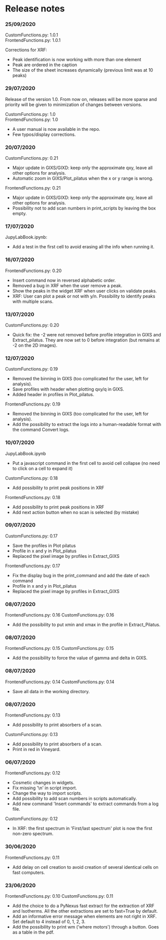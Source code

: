 # Release notes

### 25/09/2020

CustomFunctions.py: 1.0.1  
FrontendFunctions.py: 1.0.1

Corrections for XRF:
- Peak identification is now working with more than one element
- Peak are ordered in the caption
- The size of the sheet increases dynamically (previous limit was at 10 peaks)


### 29/07/2020

Release of the version 1.0. From now on, releases will be more sparse and priority will be given to minimization of changes between versions.

CustomFunctions.py: 1.0  
FrontendFunctions.py: 1.0

- A user manual is now available in the repo.
- Few typos/display corrections.

### 20/07/2020

CustomFunctions.py: 0.21
- Major update in GIXS/GIXD: keep only the approximate qxy, leave all other options for analysis.
- Automatic zoom in GIXS/Plot_pilatus when the x or y range is wrong.

FrontendFunctions.py: 0.21
- Major update in GIXS/GIXD: keep only the approximate qxy, leave all other options for analysis.
- Possibility not to add scan numbers in print_scripts by leaving the box empty.


### 17/07/2020

JupyLabBook.ipynb:
- Add a test in the first cell to avoid erasing all the info when running it.


### 16/07/2020

FrontendFunctions.py: 0.20
- Insert command now in reversed alphabetic order.
- Removed a bug in XRF when the user remove a peak.
- Show the peaks in the widget XRF when user clicks on validate peaks.
- XRF: User can plot a peak or not with y/n. Possibility to identify peaks with multiple scans.

### 13/07/2020

CustomFunctions.py: 0.20
- Quick fix: the -2 were not removed before profile integration in GIXS and Extract_pilatus. They are now set to 0 before integration (but remains at -2 on the 2D images).

### 12/07/2020

CustomFunctions.py: 0.19
- Removed the binning in GIXS (too complicated for the user, left for analysis).
- Save profiles with header when plotting qxy/q in GIXS.
- Added header in profiles in Plot_pilatus.

FrontendFunctions.py: 0.19
- Removed the binning in GIXS (too complicated for the user, left for analysis).
- Add the possibility to extract the logs into a human-readable format with the command Convert logs.


### 10/07/2020

JupyLabBook.ipynb
- Put a javascript command in the first cell to avoid cell collapse (no need to click on a cell to expand it)

CustomFunctions.py: 0.18
- Add possibility to print peak positions in XRF

FrontendFunctions.py: 0.18
- Add possibility to print peak positions in XRF
- Add next action button when no scan is selected (by mistake)

### 09/07/2020

CustomFunctions.py: 0.17
- Save the profiles in Plot pilatus
- Profile in x and y in Plot_pilatus
- Replaced the pixel image by profiles in Extract_GIXS

FrontendFunctions.py: 0.17
- Fix the display bug in the print_command and add the date of each command
- Profile in x and y in Plot_pilatus
- Replaced the pixel image by profiles in Extract_GIXS

### 08/07/2020

FrontendFunctions.py: 0.16
CustomFunctions.py: 0.16
- Add the possibility to put xmin and xmax in the profile in Extract_Pilatus.

### 08/07/2020

FrontendFunctions.py: 0.15
CustomFunctions.py: 0.15
- Add the possibility to force the value of gamma and delta in GIXS.

### 08/07/2020

FrontendFunctions.py: 0.14
CustomFunctions.py: 0.14
- Save all data in the working directory.

### 08/07/2020

FrontendFunctions.py: 0.13
- Add possibility to print absorbers of a scan.

CustomFunctions.py: 0.13
- Add possibility to print absorbers of a scan.
- Print in red in Vineyard.

### 06/07/2020

FrontendFunctions.py: 0.12
- Cosmetic changes in widgets.
- Fix missing '\n' in script import.
- Change the way to import scripts.
- Add possibility to add scan numbers in scripts automatically.
- Add new command 'Insert commands' to extract commands from a log file.

CustomFunctions.py: 0.12
- In XRF: the first spectrum in 'First/last spectrum' plot is now the first non-zero spectrum.


### 30/06/2020

FrontendFunctions.py: 0.11

- Add delay on cell creation to avoid creation of several identical cells on fast computers.

### 23/06/2020

FrontendFunctions.py: 0.10
CustomFunctions.py: 0.11

- Add the choice to do a PyNexus fast extract for the extraction of XRF and Isotherms. All the other extractions are set to fast=True by default.
- Add an informative error message when elements are not right in XRF. Set default to 4 instead of 0, 1, 2, 3.
- Add the possibility to print wm ('where motors') through a button. Goes as a table in the pdf.

